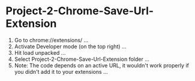# Project-2-Chrome-Save-Url-Extension
1) Go to chrome://extensions/ ...
2) Activate Developer mode (on the top right) ...
3) Hit load unpacked ...
4) Select Project-2-Chrome-Save-Url-Extension folder ...
5) Note: The code depends on an active URL, it wouldn't work properly if you didn't add it to your extensions ...
